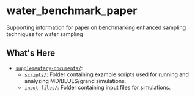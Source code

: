 # water_benchmark_paper
Supporting information for paper on benchmarking enhanced sampling techniques for water sampling

## What's Here

- [`supplementary-documents/`](supplementary-documents):
  - [`scripts/`](supplementary-documents/scripts): Folder containing example scripts used for running and analyzing MD/BLUES/grand simulations.
  - [`input-files/`](supplementary-documents/input-files): Folder containing input files for simulations.
